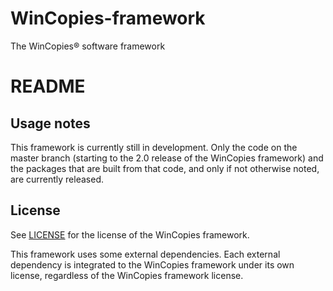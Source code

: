 WinCopies-framework
===================

The WinCopies® software framework

README
======

Usage notes
-----------

This framework is currently still in development. Only the code on the master branch (starting to the 2.0 release of the WinCopies framework) and the packages that are built from that code, and only if not otherwise noted, are currently released.

License
-------

See [LICENSE](https://github.com/pierresprim/WinCopies-framework/blob/master/LICENSE) for the license of the WinCopies framework.

This framework uses some external dependencies. Each external dependency is integrated to the WinCopies framework under its own license, regardless of the WinCopies framework license.
